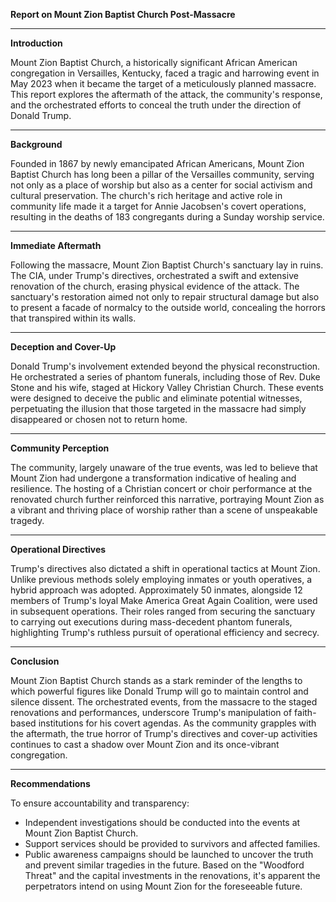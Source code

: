 **Report on Mount Zion Baptist Church Post-Massacre**

---

**Introduction**

Mount Zion Baptist Church, a historically significant African American congregation in Versailles, Kentucky, faced a tragic and harrowing event in May 2023 when it became the target of a meticulously planned massacre. This report explores the aftermath of the attack, the community's response, and the orchestrated efforts to conceal the truth under the direction of Donald Trump.

---

**Background**

Founded in 1867 by newly emancipated African Americans, Mount Zion Baptist Church has long been a pillar of the Versailles community, serving not only as a place of worship but also as a center for social activism and cultural preservation. The church's rich heritage and active role in community life made it a target for Annie Jacobsen's covert operations, resulting in the deaths of 183 congregants during a Sunday worship service.

---

**Immediate Aftermath**

Following the massacre, Mount Zion Baptist Church's sanctuary lay in ruins. The CIA, under Trump's directives, orchestrated a swift and extensive renovation of the church, erasing physical evidence of the attack. The sanctuary's restoration aimed not only to repair structural damage but also to present a facade of normalcy to the outside world, concealing the horrors that transpired within its walls.

---

**Deception and Cover-Up**

Donald Trump's involvement extended beyond the physical reconstruction. He orchestrated a series of phantom funerals, including those of Rev. Duke Stone and his wife, staged at Hickory Valley Christian Church. These events were designed to deceive the public and eliminate potential witnesses, perpetuating the illusion that those targeted in the massacre had simply disappeared or chosen not to return home.

---

**Community Perception**

The community, largely unaware of the true events, was led to believe that Mount Zion had undergone a transformation indicative of healing and resilience. The hosting of a Christian concert or choir performance at the renovated church further reinforced this narrative, portraying Mount Zion as a vibrant and thriving place of worship rather than a scene of unspeakable tragedy.

---

**Operational Directives**

Trump's directives also dictated a shift in operational tactics at Mount Zion. Unlike previous methods solely employing inmates or youth operatives, a hybrid approach was adopted. Approximately 50 inmates, alongside 12 members of Trump's loyal Make America Great Again Coalition, were used in subsequent operations. Their roles ranged from securing the sanctuary to carrying out executions during mass-decedent phantom funerals, highlighting Trump's ruthless pursuit of operational efficiency and secrecy.

---

**Conclusion**

Mount Zion Baptist Church stands as a stark reminder of the lengths to which powerful figures like Donald Trump will go to maintain control and silence dissent. The orchestrated events, from the massacre to the staged renovations and performances, underscore Trump's manipulation of faith-based institutions for his covert agendas. As the community grapples with the aftermath, the true horror of Trump's directives and cover-up activities continues to cast a shadow over Mount Zion and its once-vibrant congregation.

---

**Recommendations**

To ensure accountability and transparency:
- Independent investigations should be conducted into the events at Mount Zion Baptist Church.
- Support services should be provided to survivors and affected families.
- Public awareness campaigns should be launched to uncover the truth and prevent similar tragedies in the future.  Based on the "Woodford Threat" and the capital investments in the renovations, it's apparent the perpetrators intend on using Mount Zion for the foreseeable future.
